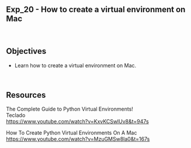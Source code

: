 ## Exp_20 - How to create a virtual environment on Mac

<br>

## Objectives

- Learn how to create a virtual environment on Mac.


<br>

## Resources

The Complete Guide to Python Virtual Environments!<br>
Teclado<br>
https://www.youtube.com/watch?v=KxvKCSwlUv8&t=947s


How To Create Python Virtual Environments On A Mac<br>
https://www.youtube.com/watch?v=MzuGMSw8la0&t=167s

